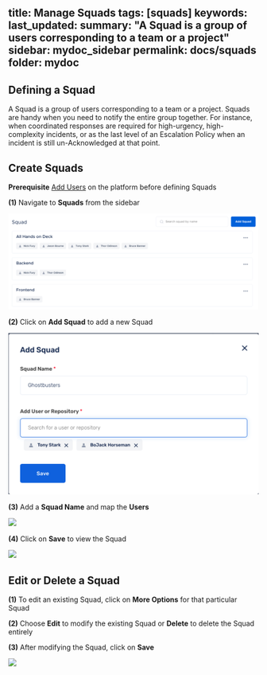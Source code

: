 title: Manage Squads
tags: [squads]
keywords: 
last_updated: 
summary: "A Squad is a group of users corresponding to a team or a project"
sidebar: mydoc_sidebar
permalink: docs/squads
folder: mydoc
---

## Defining a Squad

A Squad is a group of users corresponding to a team or a project. Squads are handy when you need to notify the entire group together. For instance, when coordinated responses are required for high-urgency, high-complexity incidents, or as the last level of an Escalation Policy when an incident is still un-Acknowledged at that point.

## Create Squads

**Prerequisite**
[Add Users](add-users) on the platform before defining Squads

**(1)** Navigate to **Squads** from the sidebar

![](images/manage_squads_1.png)

**(2)** Click on **Add Squad** to add a new Squad

![](images/manage_squads_2.png)

**(3)** Add a **Squad Name** and map the **Users**

![](images/manage_squads_3.png)

**(4)** Click on **Save** to view the Squad

![](images/manage_squads_4.png)

## Edit or Delete a Squad

**(1)** To edit an existing Squad, click on **More Options** for that particular Squad

**(2)** Choose **Edit** to modify the existing Squad or **Delete** to delete the Squad entirely

**(3)** After modifying the Squad, click on **Save**

![](images/manage_squads_5.png)